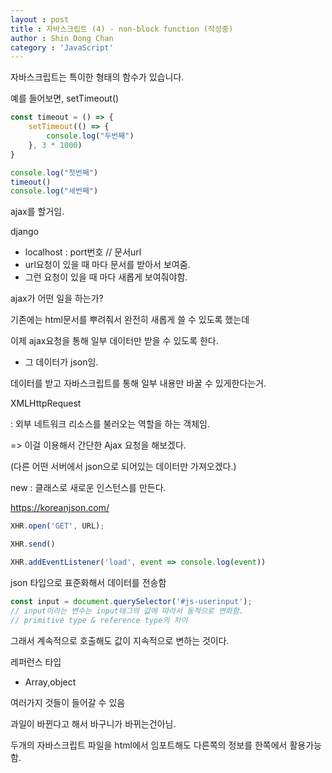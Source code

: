 ```yaml
---
layout : post
title : 자바스크립트 (4) - non-block function (작성중)
author : Shin Dong Chan
category : 'JavaScript'
---
```


자바스크립트는 특이한 형태의 함수가 있습니다.

예를 들어보면, setTimeout()

```javascript
const timeout = () => {
    setTimeout(() => {
        console.log("두번째")
    }, 3 * 1000)
}

console.log("첫번째")
timeout()
console.log("세번째")
```

ajax를 할거임.



django

- localhost : port번호 // 문서url
- url요청이 있을 때 마다 문서를 받아서 보여줌.
- 그런 요청이 있을 때 마다 새롭게 보여줘야함.



ajax가 어떤 일을 하는가?



기존에는 html문서를 뿌려줘서 완전히 새롭게 쓸 수 있도록 했는데

이제 ajax요청을 통해 일부 데이터만 받을 수 있도록 한다.

- 그 데이터가 json임.

데이터를 받고 자바스크립트를 통해 일부 내용만 바꿀 수 있게한다는거.



XMLHttpRequest

: 외부 네트워크 리소스를 불러오는 역할을 하는 객체임.

=> 이걸 이용해서 간단한 Ajax 요청을 해보겠다.

(다른 어떤 서버에서 json으로 되어있는 데이터만 가져오겠다.)



new : 클래스로 새로운 인스턴스를 만든다.



<https://koreanjson.com/>

```javascript
XHR.open('GET', URL);

XHR.send()

XHR.addEventListener('load', event => console.log(event))
```

json 타입으로 표준화해서 데이터를 전송함



```javascript
const input = document.querySelector('#js-userinput');
// input이라는 변수는 input태그의 값에 따라서 동적으로 변화함.
// primitive type & reference type의 차이
```

그래서 계속적으로 호출해도 값이 지속적으로 변하는 것이다.





레퍼런스 타입

- Array,object

여러가지 것들이 들어갈 수 있음

과일이 바뀐다고 해서 바구니가 바뀌는건아님.



두개의 자바스크립트 파일을 html에서 임포트해도 다른쪽의 정보를 한쪽에서 활용가능함.
